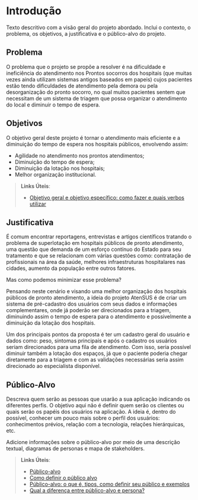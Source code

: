 # Introdução

Texto descritivo com a visão geral do projeto abordado. Inclui o contexto, o problema, os objetivos, a justificativa e o público-alvo do projeto.

## Problema
O problema que o projeto se propõe a resolver é na dificuldade e ineficiência do atendimento nos Prontos socorros dos hospitais (que muitas vezes ainda utilizam sistemas antigos baseados em papeis) cujos pacientes estão tendo dificuldades de atendimento pela demora ou pela desorganização do pronto socorro, no qual muitos pacientes sentem que necessitam de um sistema de triagem que possa organizar o atendimento do local e diminuir o tempo de espera. 

## Objetivos

O objetivo geral deste projeto é tornar o atendimento mais eficiente e a diminuição do tempo de espera nos hospitais públicos, envolvendo assim:

- Agilidade no atendimento nos prontos atendimentos;
- Diminuição do tempo de espera;
- Diminuição da lotação nos hospitais;
- Melhor organização institucional.

 
> **Links Úteis**:
> - [Objetivo geral e objetivo específico: como fazer e quais verbos utilizar](https://blog.mettzer.com/diferenca-entre-objetivo-geral-e-objetivo-especifico/)

## Justificativa

É comum encontrar reportagens, entrevistas e artigos científicos tratando o problema de superlotação em hospitais públicos de pronto atendimento, uma questão que demanda de um esforço contínuo do Estado para seu tratamento e que se relacionam com várias questões como:  contratação de profissionais na área da saúde, melhores infraestruturas hospitalares nas cidades, aumento da população entre outros fatores.

Mas como podemos minimizar esse problema? 

Pensando neste cenário e visando uma melhor organização dos hospitais públicos de pronto atendimento, a ideia do projeto AtenSUS é de criar um sistema de pré-cadastro dos usuários com seus dados e informações complementares, onde já poderão ser direcionados para a triagem, diminuindo assim o tempo de espera para o atendimento e possivelmente a diminuição da lotação dos hospitais. 

Um dos principais pontos da proposta é ter um cadastro geral do usuário e dados como: peso, sintomas principais e após o cadastro os usuários seriam direcionados para uma fila de atendimento. Com isso, seria possível diminuir também a lotação dos espaços, já que o paciente poderia chegar diretamente para a triagem e com as validações necessárias seria assim direcionado ao especialista disponível. 


## Público-Alvo

Descreva quem serão as pessoas que usarão a sua aplicação indicando os diferentes perfis. O objetivo aqui não é definir quem serão os clientes ou quais serão os papéis dos usuários na aplicação. A ideia é, dentro do possível, conhecer um pouco mais sobre o perfil dos usuários: conhecimentos prévios, relação com a tecnologia, relações
hierárquicas, etc.

Adicione informações sobre o público-alvo por meio de uma descrição textual, diagramas de personas e mapa de stakeholders.

> **Links Úteis**:
> - [Público-alvo](https://blog.hotmart.com/pt-br/publico-alvo/)
> - [Como definir o público alvo](https://exame.com/pme/5-dicas-essenciais-para-definir-o-publico-alvo-do-seu-negocio/)
> - [Público-alvo: o que é, tipos, como definir seu público e exemplos](https://klickpages.com.br/blog/publico-alvo-o-que-e/)
> - [Qual a diferença entre público-alvo e persona?](https://rockcontent.com/blog/diferenca-publico-alvo-e-persona/)
